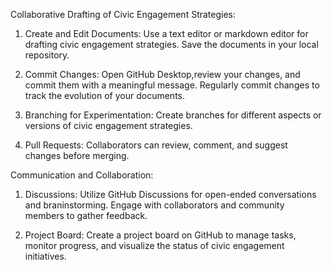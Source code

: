 Collaborative Drafting of Civic Engagement Strategies:

1. Create and Edit Documents:
  Use a text editor or markdown editor for drafting civic engagement strategies.
  Save the documents in your local repository.

2. Commit Changes:
   Open GitHub Desktop,review your changes, and commit them with a meaningful message.
   Regularly commit changes to track the evolution of your documents.

3. Branching for Experimentation:
   Create branches for different aspects or versions of civic engagement strategies.

4. Pull Requests:
   Collaborators can review, comment, and suggest changes before merging.

Communication and Collaboration:

1. Discussions:
   Utilize GitHub Discussions for open-ended conversations and braninstorming.
   Engage with collaborators and community members to gather feedback.

2. Project Board:
   Create a project board on GitHub to manage tasks, monitor progress, and visualize the status of civic engagement initiatives.

   

